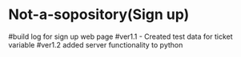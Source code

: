 # Not-a-sopository(Sign up)
#build log for sign up web page
#ver1.1 - Created test data for ticket variable
#ver1.2 added server functionality to python

